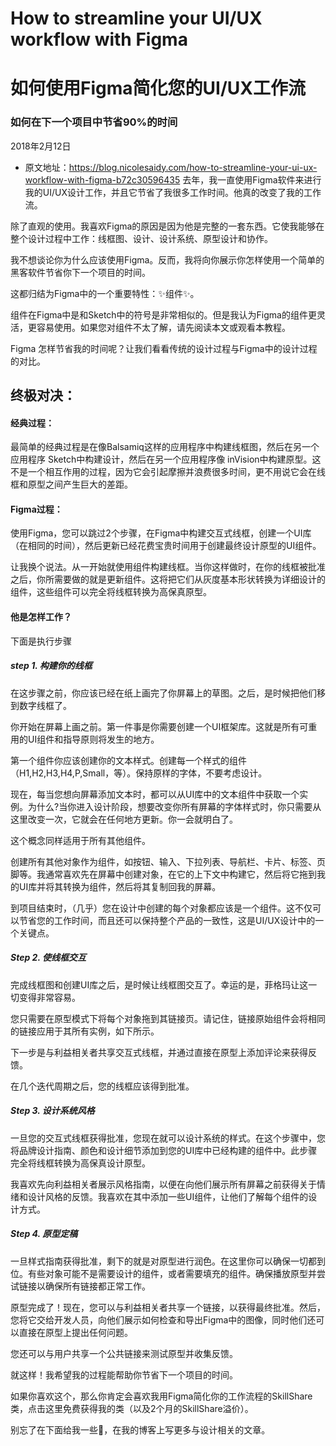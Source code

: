 
# How to streamline your UI/UX workflow with Figma

# 如何使用Figma简化您的UI/UX工作流

###  如何在下一个项目中节省90%的时间
2018年2月12日
- 原文地址：https://blog.nicolesaidy.com/how-to-streamline-your-ui-ux-workflow-with-figma-b72c30596435
去年，我一直使用Figma软件来进行我的UI/UX设计工作，并且它节省了我很多工作时间。他真的改变了我的工作流。

除了直观的使用。我喜欢Figma的原因是因为他是完整的一套东西。它使我能够在整个设计过程中工作：线框图、设计、设计系统、原型设计和协作。

我不想谈论你为什么应该使用Figma。反而，我将向你展示你怎样使用一个简单的黑客软件节省你下一个项目的时间。

这都归结为Figma中的一个重要特性：✨组件✨。

组件在Figma中是和Sketch中的符号是非常相似的。但是我认为Figma的组件更灵活，更容易使用。如果您对组件不太了解，请先阅读本文或观看本教程。

Figma 怎样节省我的时间呢？让我们看看传统的设计过程与Figma中的设计过程的对比。

## 终极对决：

#### 经典过程：

最简单的经典过程是在像Balsamiq这样的应用程序中构建线框图，然后在另一个应用程序 Sketch中构建设计，然后在另一个应用程序像 inVision中构建原型。这不是一个相互作用的过程，因为它会引起摩擦并浪费很多时间，更不用说它会在线框和原型之间产生巨大的差距。

#### Figma过程：

使用Figma，您可以跳过2个步骤，在Figma中构建交互式线框，创建一个UI库（在相同的时间），然后更新已经花费宝贵时间用于创建最终设计原型的UI组件。

让我换个说法。从一开始就使用组件构建线框。当你这样做时，在你的线框被批准之后，你所需要做的就是更新组件。这将把它们从灰度基本形状转换为详细设计的组件，这些组件可以完全将线框转换为高保真原型。

#### 他是怎样工作？

下面是执行步骤

##### step 1. 构建你的线框

在这步骤之前，你应该已经在纸上画完了你屏幕上的草图。之后，是时候把他们移到数字线框了。

你开始在屏幕上画之前。第一件事是你需要创建一个UI框架库。这就是所有可重用的UI组件和指导原则将发生的地方。

第一个组件你应该创建你的文本样式。创建每一个样式的组件（H1,H2,H3,H4,P,Small，等）。保持原样的字体，不要考虑设计。

现在，每当您想向屏幕添加文本时，都可以从UI库中的文本组件中获取一个实例。为什么?当你进入设计阶段，想要改变你所有屏幕的字体样式时，你只需要从这里改变一次，它就会在任何地方更新。你一会就明白了。

这个概念同样适用于所有其他组件。

创建所有其他对象作为组件，如按钮、输入、下拉列表、导航栏、卡片、标签、页脚等。我通常喜欢先在屏幕中创建对象，在它的上下文中构建它，然后将它拖到我的UI库并将其转换为组件，然后将其复制回我的屏幕。

到项目结束时，（几乎）您在设计中创建的每个对象都应该是一个组件。这不仅可以节省您的工作时间，而且还可以保持整个产品的一致性，这是UI/UX设计中的一个关键点。

##### Step 2. 使线框交互

完成线框图和创建UI库之后，是时候让线框图交互了。幸运的是，菲格玛让这一切变得非常容易。

您只需要在原型模式下将每个对象拖到其链接页。请记住，链接原始组件会将相同的链接应用于其所有实例，如下所示。


下一步是与利益相关者共享交互式线框，并通过直接在原型上添加评论来获得反馈。

在几个迭代周期之后，您的线框应该得到批准。

##### Step 3. 设计系统风格

一旦您的交互式线框获得批准，您现在就可以设计系统的样式。在这个步骤中，您将品牌设计指南、颜色和设计细节添加到您的UI库中已经构建的组件中。此步骤完全将线框转换为高保真设计原型。

我喜欢先向利益相关者展示风格指南，以便在向他们展示所有屏幕之前获得关于情绪和设计风格的反馈。我喜欢在其中添加一些UI组件，让他们了解每个组件的设计方式。

##### Step 4. 原型定稿

一旦样式指南获得批准，剩下的就是对原型进行润色。在这里你可以确保一切都到位。有些对象可能不是需要设计的组件，或者需要填充的组件。确保播放原型并尝试链接以确保所有链接都正常工作。

原型完成了！现在，您可以与利益相关者共享一个链接，以获得最终批准。然后，您将它交给开发人员，向他们展示如何检查和导出Figma中的图像，同时他们还可以直接在原型上提出任何问题。

您还可以与用户共享一个公共链接来测试原型并收集反馈。

就这样！我希望我的过程能帮助你节省下一个项目的时间。

如果你喜欢这个，那么你肯定会喜欢我用Figma简化你的工作流程的SkillShare类，点击这里免费获得我的类（以及2个月的SkillShare溢价）。

别忘了在下面给我一些👏，在我的博客上写更多与设计相关的文章。